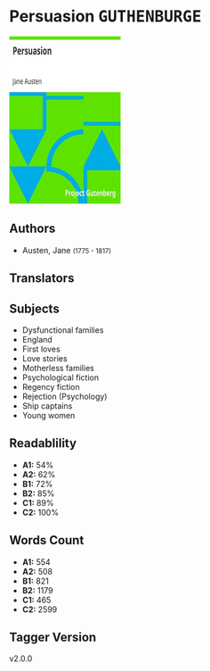 # Persuasion <kbd>GUTHENBURGE</kbd>

![](./cover.medium.jpg "")

## Authors


 - Austen, Jane <small>(1775 - 1817)</small>

## Translators



## Subjects


 - Dysfunctional families
 - England
 - First loves
 - Love stories
 - Motherless families
 - Psychological fiction
 - Regency fiction
 - Rejection (Psychology)
 - Ship captains
 - Young women

## Readablility


 - **A1:** 54%
 - **A2:** 62%
 - **B1:** 72%
 - **B2:** 85%
 - **C1:** 89%
 - **C2:** 100%

## Words Count


 - **A1:** 554
 - **A2:** 508
 - **B1:** 821
 - **B2:** 1179
 - **C1:** 465
 - **C2:** 2599

## Tagger Version


v2.0.0
